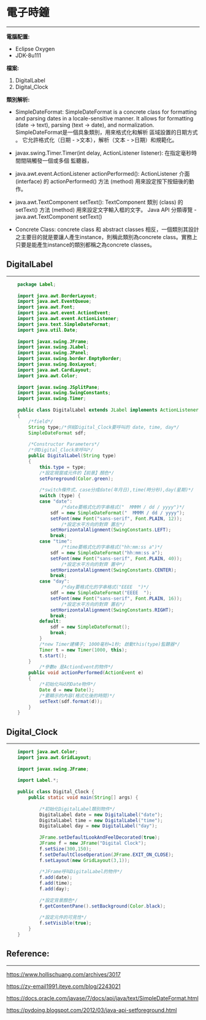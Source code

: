 # 電子時鐘

---

**電腦配置:**

- Eclipse Oxygen
- JDK-8u111

**檔案:**

1. DigitalLabel
2. Digital_Clock

**類別解析:**

- SimpleDateFormat:
  SimpleDateFormat is a concrete class for formatting and parsing dates in a locale-sensitive manner. It allows for formatting (date -> text), parsing (text -> date), and normalization.
  SimpleDateFormat是一個具象類別，用來格式化和解析 區域設置的日期方式 。 它允許格式化（日期 - >文本），解析（文本 - >日期）和規範化。

- javax.swing.Timer.Timer(int delay, ActionListener listener):
  在指定毫秒時間間隔觸發一個或多個 監聽器，

- java.awt.event.ActionListener actionPerformed():
  ActionListener 介面 (interface) 的 actionPerformed() 方法 (method) 用來設定按下按鈕後的動作。

- java.awt.TextComponent setText():
  TextComponent 類別 (class) 的 setText() 方法 (method) 用來設定文字輸入框的文字。
  Java API 分類導覽 - java.awt.TextComponent setText()

- Concrete Class:
  concrete class 和 abstract classes 相反，一個類別其設計之主要目的就是要讓人產生instance，則稱此類別為concrete class。實務上只要是能產生instance的類別都稱之為concrete classes。




## DigitalLabel

---

```java
    package Label;
    
    import java.awt.BorderLayout;
    import java.awt.EventQueue;
    import java.awt.Font;
    import java.awt.event.ActionEvent;
    import java.awt.event.ActionListener;
    import java.text.SimpleDateFormat;
    import java.util.Date;
    
    import javax.swing.JFrame;
    import javax.swing.JLabel;
    import javax.swing.JPanel;
    import javax.swing.border.EmptyBorder;
    import javax.swing.BoxLayout;
    import java.awt.CardLayout;
    import java.awt.Color;
    
    import javax.swing.JSplitPane;
    import javax.swing.SwingConstants;
    import javax.swing.Timer;
    
    public class DigitalLabel extends JLabel implements ActionListener 
    {
    	/*field*/
    	String type;/*供給Digital_Clock要呼叫的 date, time, day*/
    	SimpleDateFormat sdf;
    
        /*Constructor Parameters*/
        /*供Digital_Clock來呼叫*/
    	public DigitalLabel(String type) 
    	{
    		this.type = type;
            /*設定視窗或元件的【前景】顏色*/
    		setForeground(Color.green);
    
            /*switch條件式，case分成date(年月日),time(時分秒),day(星期)*/
    		switch (type) {
    		case "date":
                    /*date要格式化的字串格式("  MMMM / dd / yyyy")*/
    			sdf = new SimpleDateFormat("  MMMM / dd / yyyy");
    			setFont(new Font("sans-serif", Font.PLAIN, 12));
                    /*設定水平方向的對齊 置左*/
    			setHorizontalAlignment(SwingConstants.LEFT);
    			break;
    		case "time":
                    /*time要格式化的字串格式("hh:mm:ss a")*/
    			sdf = new SimpleDateFormat("hh:mm:ss a");
    			setFont(new Font("sans-serif", Font.PLAIN, 40));
               		/*設定水平方向的對齊 置中*/
    			setHorizontalAlignment(SwingConstants.CENTER);
    			break;
    		case "day":
                    /*day要格式化的字串格式("EEEE  ")*/
    			sdf = new SimpleDateFormat("EEEE  ");
    			setFont(new Font("sans-serif", Font.PLAIN, 16));
                    /*設定水平方向的對齊 置右*/
    			setHorizontalAlignment(SwingConstants.RIGHT);
    			break;
    		default:
    			sdf = new SimpleDateFormat();
    			break;
    		}
            /*new Timer建構子; 1000毫秒=1秒; 啟動this(type)監聽器*/
    		Timer t = new Timer(1000, this);
    		t.start();
    	}
    		/*參數e 是ActionEvent的物件*/
    	public void actionPerformed(ActionEvent e) 
        {
        	/*初始化叫d的Date物件*/
    		Date d = new Date();
    		/*要顯示的內容(格式化後的時間)*/
    		setText(sdf.format(d));
    	}
    }

```


## Digital_Clock

---
```java
    import java.awt.Color;
    import java.awt.GridLayout;
    
    import javax.swing.JFrame;
    
    import Label.*;
    
    public class Digital_Clock {
    	public static void main(String[] args) {
            
            /*初始化DigitalLabel類別物件*/
    		DigitalLabel date = new DigitalLabel("date");
    		DigitalLabel time = new DigitalLabel("time");
    		DigitalLabel day = new DigitalLabel("day");
    		
    		JFrame.setDefaultLookAndFeelDecorated(true);
    		JFrame f = new JFrame("Digital Clock");
    		f.setSize(300,150);
    		f.setDefaultCloseOperation(JFrame.EXIT_ON_CLOSE);
    		f.setLayout(new GridLayout(3,1));
    		
            /*JFrame呼叫DigitalLabel的物件*/
    		f.add(date);
    		f.add(time);
    		f.add(day);
    		
            /*設定背景顏色*/
    		f.getContentPane().setBackground(Color.black);
    		
            /*設定元件的可見性*/
    		f.setVisible(true);
    	}
    }

```



## Reference:

---

https://www.hollischuang.com/archives/3017

https://zy-email1991.iteye.com/blog/2243021

https://docs.oracle.com/javase/7/docs/api/java/text/SimpleDateFormat.html

https://pydoing.blogspot.com/2012/03/java-api-setforeground.html
